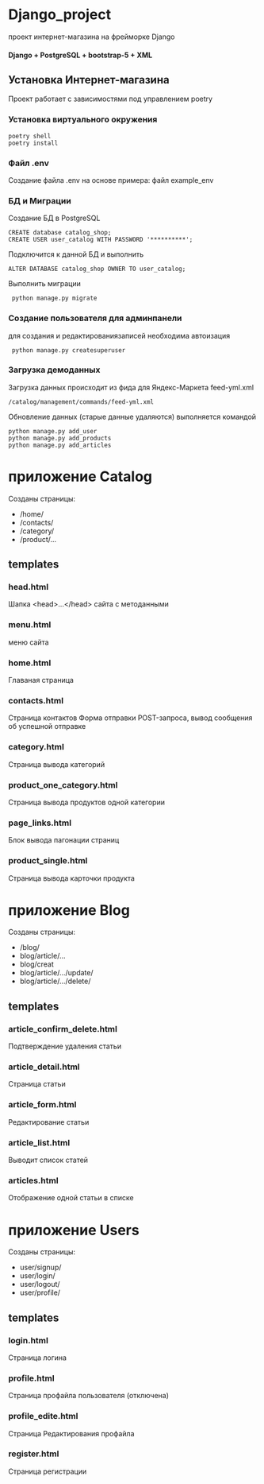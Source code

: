 # Django_project
проект  интернет-магазина на фрейморке Django 
#### Django + PostgreSQL + bootstrap-5 + XML

## Установка Интернет-магазина
Проект работает с зависимостями под управлением poetry 
### Установка виртуального окружения
```
poetry shell
poetry install
```
### Файл .env
Создание файла .env на основе примера: файл example_env

### БД и Миграции
Создание БД в PostgreSQL 
```
CREATE database catalog_shop;
CREATE USER user_catalog WITH PASSWORD '**********';
```
Подключится к данной БД и выполнить
```
ALTER DATABASE catalog_shop OWNER TO user_catalog;
```
Выполнить миграции 
```
 python manage.py migrate
```
### Создание пользователя для админпанели
для создания и редактированиязаписей необходима автоизация
```
 python manage.py createsuperuser
```

### Загрузка демоданных
Загрузка данных происходит из фида для Яндекс-Маркета feed-yml.xml
```
/catalog/management/commands/feed-yml.xml
```
Обновление данных (старые данные удаляются) выполняется командой
```
python manage.py add_user   
python manage.py add_products
python manage.py add_articles

```


# приложение Catalog

Созданы страницы:
* /home/
* /contacts/
* /category/
* /product/...


## templates
### head.html
Шапка \<head>...\</head> сайта с методанными
### menu.html
меню сайта
### home.html
Главаная страница
### contacts.html
Страница контактов 
Форма отправки POST-запроса, вывод сообщения об успешной отправке 
### category.html
Страница вывода категорий 
### product_one_category.html
Страница вывода продуктов одной категории
### page_links.html
Блок вывода пагонации страниц
### product_single.html
Страница вывода карточки продукта

# приложение Blog

Созданы страницы:
* /blog/
* blog/article/...
* blog/creat
* blog/article/.../update/
* blog/article/.../delete/

## templates
### article_confirm_delete.html
Подтверждение удаления статьи
### article_detail.html
Страница статьи
### article_form.html
Редактирование статьи
### article_list.html
Выводит список статей
### articles.html
Отображение одной статьи в списке


# приложение Users

Созданы страницы:
* user/signup/  
* user/login/
* user/logout/
* user/profile/

## templates
### login.html
Страница логина
### profile.html
Страница профайла пользователя (отключена)
### profile_edite.html
Страница Редактирования профайла
### register.html
Страница регистрации


